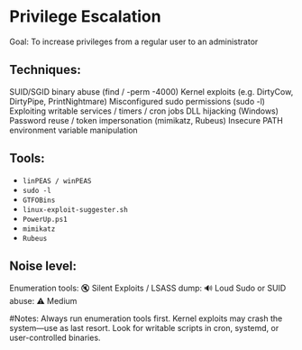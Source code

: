 # Privilege Escalation
Goal: To increase privileges from a regular user to an administrator

## Techniques:
SUID/SGID binary abuse (find / -perm -4000)
Kernel exploits (e.g. DirtyCow, DirtyPipe, PrintNightmare)
Misconfigured sudo permissions (sudo -l)
Exploiting writable services / timers / cron jobs
DLL hijacking (Windows)
Password reuse / token impersonation (mimikatz, Rubeus)
Insecure PATH environment variable manipulation

## Tools:
- `linPEAS / winPEAS`
- `sudo -l`
- `GTFOBins`
- `linux-exploit-suggester.sh`
- `PowerUp.ps1`
- `mimikatz`
- `Rubeus`

## Noise level:
Enumeration tools: 🔇 Silent
Exploits / LSASS dump: 🔊 Loud
Sudo or SUID abuse: ⚠️ Medium

#Notes:
Always run enumeration tools first.
Kernel exploits may crash the system—use as last resort.
Look for writable scripts in cron, systemd, or user-controlled binaries.
